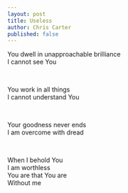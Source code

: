 ```yaml
---
layout: post
title: Useless
author: Chris Carter
published: false
---
```


You dwell in unapproachable brilliance <br>
I cannot see You <br>

<br>

You work in all things <br>
I cannot understand You <br>

<br>

Your goodness never ends <br>
I am overcome with dread <br>

<br>

When I behold You <br>
I am worthless <br>
You are that You are <br>
Without me <br>
